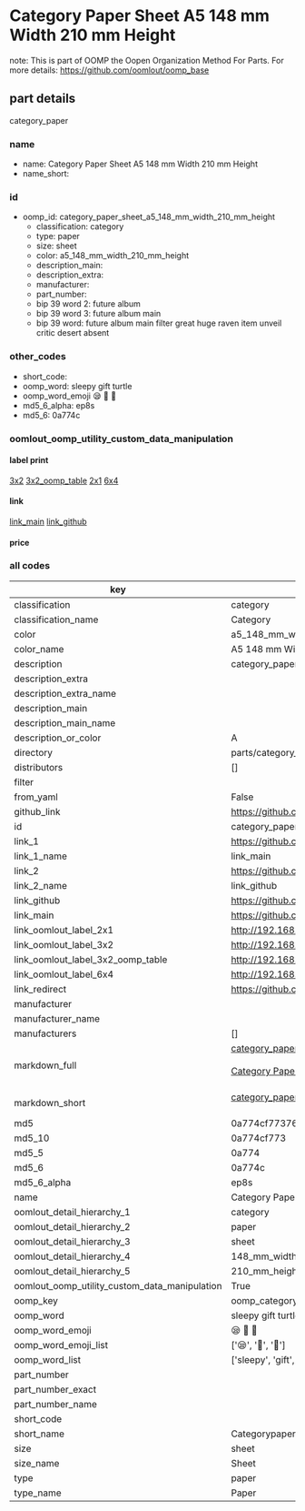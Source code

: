 # Category Paper Sheet A5 148 mm Width 210 mm Height  

note: This is part of OOMP the Oopen Organization Method For Parts. For more details: https://github.com/oomlout/oomp_base

##  part details
  



category_paper



### name
* name: Category Paper Sheet A5 148 mm Width 210 mm Height
* name_short: 
### id
* oomp_id: category_paper_sheet_a5_148_mm_width_210_mm_height
  * classification: category
  * type: paper
  * size: sheet
  * color: a5_148_mm_width_210_mm_height
  * description_main: 
  * description_extra: 
  * manufacturer: 
  * part_number: 
  * bip 39 word 2: future album
  * bip 39 word 3: future album main
  * bip 39 word: future album main filter great huge raven item unveil critic desert absent

### other_codes
* short_code: 
* oomp_word: sleepy gift turtle
* oomp_word_emoji :sleepy: :gift: :turtle:
* md5_6_alpha: ep8s
* md5_6: 0a774c






### oomlout_oomp_utility_custom_data_manipulation
#### label print
[3x2](http://192.168.1.245:1112/?label=oomp%20ep8s)
[3x2_oomp_table](http://192.168.1.108:1112/?label=oomp%20ep8s)
[2x1](http://192.168.1.242:1112/?label=oomp%20ep8s)
[6x4](http://192.168.1.55:1112/?label=oomp%20ep8s)    

#### link

[link_main](https://github.com/oomlout/oomlout_oomp_version_1_messy/tree/main/parts/category_paper_sheet_a5_148_mm_width_210_mm_height) [link_github](https://github.com/oomlout/oomlout_oomp_version_1_messy/tree/main/parts/category_paper_sheet_a5_148_mm_width_210_mm_height)                             

#### price







### all codes 
| key | value |  
| --- | --- |  
| classification | category |  
| classification_name | Category |  
| color | a5_148_mm_width_210_mm_height |  
| color_name | A5 148 mm Width 210 mm Height |  
| description | category_paper |  
| description_extra |  |  
| description_extra_name |  |  
| description_main |  |  
| description_main_name |  |  
| description_or_color | A  |  
| directory | parts/category_paper_sheet_a5_148_mm_width_210_mm_height |  
| distributors | [] |  
| filter |  |  
| from_yaml | False |  
| github_link | https://github.com/oomlout/oomlout_oomp_part_src/tree/main/parts/category_paper_sheet_a5_148_mm_width_210_mm_height |  
| id | category_paper_sheet_a5_148_mm_width_210_mm_height |  
| link_1 | https://github.com/oomlout/oomlout_oomp_version_1_messy/tree/main/parts/category_paper_sheet_a5_148_mm_width_210_mm_height |  
| link_1_name | link_main |  
| link_2 | https://github.com/oomlout/oomlout_oomp_version_1_messy/tree/main/parts/category_paper_sheet_a5_148_mm_width_210_mm_height |  
| link_2_name | link_github |  
| link_github | https://github.com/oomlout/oomlout_oomp_version_1_messy/tree/main/parts/category_paper_sheet_a5_148_mm_width_210_mm_height |  
| link_main | https://github.com/oomlout/oomlout_oomp_version_1_messy/tree/main/parts/category_paper_sheet_a5_148_mm_width_210_mm_height |  
| link_oomlout_label_2x1 | http://192.168.1.242:1112/?label=oomp%20ep8s |  
| link_oomlout_label_3x2 | http://192.168.1.245:1112/?label=oomp%20ep8s |  
| link_oomlout_label_3x2_oomp_table | http://192.168.1.108:1112/?label=oomp%20ep8s |  
| link_oomlout_label_6x4 | http://192.168.1.55:1112/?label=oomp%20ep8s |  
| link_redirect | https://github.com/oomlout/oomlout_oomp_version_1_messy/tree/main/parts/category_paper_sheet_a5_148_mm_width_210_mm_height |  
| manufacturer |  |  
| manufacturer_name |  |  
| manufacturers | [] |  
| markdown_full | [category_paper_sheet_a5_148_mm_width_210_mm_height](none)<br>[](none)<br>[Category Paper Sheet A5 148 Mm Width 210 Mm Height](none)<br><br> |  
| markdown_short | [category_paper_sheet_a5_148_mm_width_210_mm_height](none)<br><br> |  
| md5 | 0a774cf77376d64dbab315670c817af4 |  
| md5_10 | 0a774cf773 |  
| md5_5 | 0a774 |  
| md5_6 | 0a774c |  
| md5_6_alpha | ep8s |  
| name | Category Paper Sheet A5 148 mm Width 210 mm Height |  
| oomlout_detail_hierarchy_1 | category |  
| oomlout_detail_hierarchy_2 | paper |  
| oomlout_detail_hierarchy_3 | sheet |  
| oomlout_detail_hierarchy_4 | 148_mm_width |  
| oomlout_detail_hierarchy_5 | 210_mm_height |  
| oomlout_oomp_utility_custom_data_manipulation | True |  
| oomp_key | oomp_category_paper_sheet_a5_148_mm_width_210_mm_height |  
| oomp_word | sleepy gift turtle |  
| oomp_word_emoji | :sleepy: :gift: :turtle: |  
| oomp_word_emoji_list | [':sleepy:', ':gift:', ':turtle:'] |  
| oomp_word_list | ['sleepy', 'gift', 'turtle'] |  
| part_number |  |  
| part_number_exact |  |  
| part_number_name |  |  
| short_code |  |  
| short_name | Categorypaper |  
| size | sheet |  
| size_name | Sheet |  
| type | paper |  
| type_name | Paper |  

